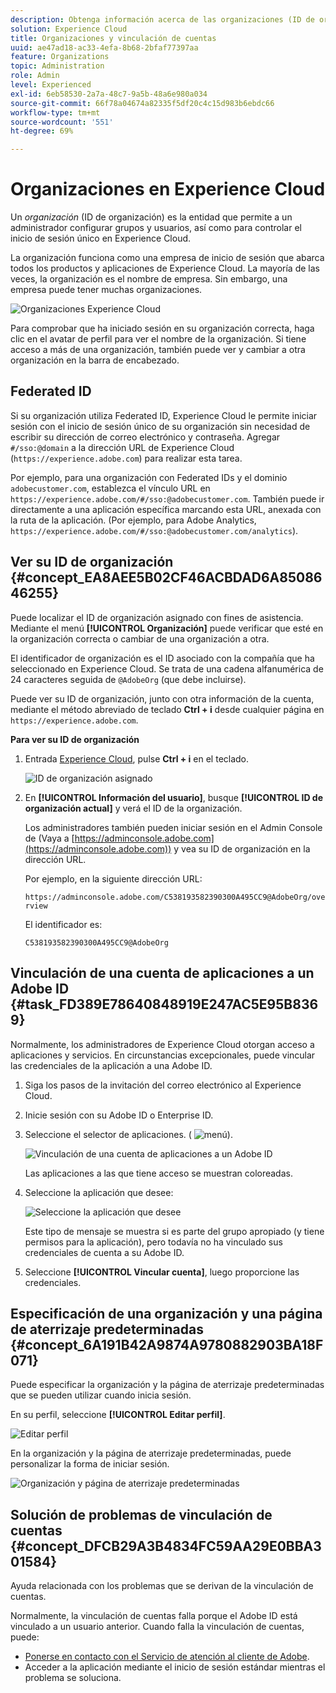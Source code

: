 ```yaml
---
description: Obtenga información acerca de las organizaciones (ID de organización de IMS) y la vinculación de cuentas de solución a Experience Cloud.
solution: Experience Cloud
title: Organizaciones y vinculación de cuentas
uuid: ae47ad18-ac33-4efa-8b68-2bfaf77397aa
feature: Organizations
topic: Administration
role: Admin
level: Experienced
exl-id: 6eb58530-2a7a-48c7-9a5b-48a6e980a034
source-git-commit: 66f78a04674a82335f5df20c4c15d983b6ebdc66
workflow-type: tm+mt
source-wordcount: '551'
ht-degree: 69%

---
```


# Organizaciones en Experience Cloud

Un *organización* (ID de organización) es la entidad que permite a un administrador configurar grupos y usuarios, así como para controlar el inicio de sesión único en Experience Cloud.

La organización funciona como una empresa de inicio de sesión que abarca todos los productos y aplicaciones de Experience Cloud. La mayoría de las veces, la organización es el nombre de empresa. Sin embargo, una empresa puede tener muchas organizaciones.

![Organizaciones Experience Cloud](../assets/organizations-menu.png)

Para comprobar que ha iniciado sesión en su organización correcta, haga clic en el avatar de perfil para ver el nombre de la organización. Si tiene acceso a más de una organización, también puede ver y cambiar a otra organización en la barra de encabezado.

## Federated ID

Si su organización utiliza Federated ID, Experience Cloud le permite iniciar sesión con el inicio de sesión único de su organización sin necesidad de escribir su dirección de correo electrónico y contraseña. Agregar `#/sso:@domain` a la dirección URL de Experience Cloud (`https://experience.adobe.com`) para realizar esta tarea.

Por ejemplo, para una organización con Federated IDs y el dominio `adobecustomer.com`, establezca el vínculo URL en `https://experience.adobe.com/#/sso:@adobecustomer.com`. También puede ir directamente a una aplicación específica marcando esta URL, anexada con la ruta de la aplicación. (Por ejemplo, para Adobe Analytics, `https://experience.adobe.com/#/sso:@adobecustomer.com/analytics`).

## Ver su ID de organización {#concept_EA8AEE5B02CF46ACBDAD6A8508646255}

Puede localizar el ID de organización asignado con fines de asistencia. Mediante el menú **[!UICONTROL Organización]** puede verificar que esté en la organización correcta o cambiar de una organización a otra.

El identificador de organización es el ID asociado con la compañía que ha seleccionado en Experience Cloud. Se trata de una cadena alfanumérica de 24 caracteres seguida de `@AdobeOrg` (que debe incluirse).

Puede ver su ID de organización, junto con otra información de la cuenta, mediante el método abreviado de teclado **Ctrl + i** desde cualquier página en `https://experience.adobe.com`.

**Para ver su ID de organización**

1. Entrada [Experience Cloud](https://experience.adobe.com), pulse **Ctrl + i** en el teclado.

   ![ID de organización asignado](../assets/assigned-organization.png)

1. En **[!UICONTROL Información del usuario]**, busque **[!UICONTROL ID de organización actual]** y verá el ID de la organización.

   Los administradores también pueden iniciar sesión en el Admin Console de (Vaya a [https://adminconsole.adobe.com](https://adminconsole.adobe.com)) y vea su ID de organización en la dirección URL.

   Por ejemplo, en la siguiente dirección URL:

   `https://adminconsole.adobe.com/C538193582390300A495CC9@AdobeOrg/overview`

   El identificador es:

   `C538193582390300A495CC9@AdobeOrg`

## Vinculación de una cuenta de aplicaciones a un Adobe ID {#task_FD389E78640848919E247AC5E95B8369}

Normalmente, los administradores de Experience Cloud otorgan acceso a aplicaciones y servicios. En circunstancias excepcionales, puede vincular las credenciales de la aplicación a una Adobe ID.

1. Siga los pasos de la invitación del correo electrónico al Experience Cloud.

1. Inicie sesión con su Adobe ID o Enterprise ID.

1. Seleccione el selector de aplicaciones. ( ![menú](../assets/menu-icon.png)).

   ![Vinculación de una cuenta de aplicaciones a un Adobe ID](../assets/solutions-active.png)

   Las aplicaciones a las que tiene acceso se muestran coloreadas.

1. Seleccione la aplicación que desee:

   ![Seleccione la aplicación que desee](../assets/analytics-link-accounts.png)

   Este tipo de mensaje se muestra si es parte del grupo apropiado (y tiene permisos para la aplicación), pero todavía no ha vinculado sus credenciales de cuenta a su Adobe ID.

1. Seleccione **[!UICONTROL Vincular cuenta]**, luego proporcione las credenciales.

## Especificación de una organización y una página de aterrizaje predeterminadas {#concept_6A191B42A9874A9780882903BA18F071}

Puede especificar la organización y la página de aterrizaje predeterminadas que se pueden utilizar cuando inicia sesión.

En su perfil, seleccione **[!UICONTROL Editar perfil]**.

![Editar perfil](../assets/edit-profile.png)

En la organización y la página de aterrizaje predeterminadas, puede personalizar la forma de iniciar sesión.

![Organización y página de aterrizaje predeterminadas](../assets/default-organization.png)

## Solución de problemas de vinculación de cuentas {#concept_DFCB29A3B4834FC59AA29E0BBA301584}

Ayuda relacionada con los problemas que se derivan de la vinculación de cuentas.

Normalmente, la vinculación de cuentas falla porque el Adobe ID está vinculado a un usuario anterior. Cuando falla la vinculación de cuentas, puede:

* [Ponerse en contacto con el Servicio de atención al cliente de Adobe](https://experienceleague.adobe.com/?support-solution=General&amp;lang=es#support).
* Acceder a la aplicación mediante el inicio de sesión estándar mientras el problema se soluciona.
